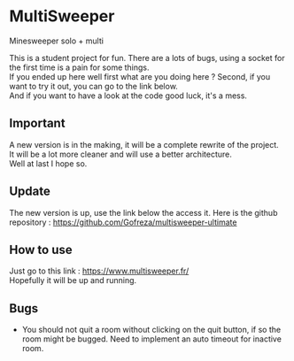 # MultiSweeper
Minesweeper solo + multi

This is a student project for fun. There are a lots of bugs, using a socket for the first time is a pain for some things. <br>
If you ended up here well first what are you doing here ? Second, if you want to try it out, you can go to the link below. <br>
And if you want to have a look at the code good luck, it's a mess. <br>

## Important

A new version is in the making, it will be a complete rewrite of the project. <br>
It will be a lot more cleaner and will use a better architecture. <br>
Well at last I hope so. <br>

## Update
The new version is up, use the link below the access it.
Here is the github repository :
https://github.com/Gofreza/multisweeper-ultimate

## How to use

Just go to this link :
https://www.multisweeper.fr/ <br>
Hopefully it will be up and running.

## Bugs

 - You should not quit a room without clicking on the quit button, if so the room might be bugged. Need to implement an auto timeout for inactive room.
